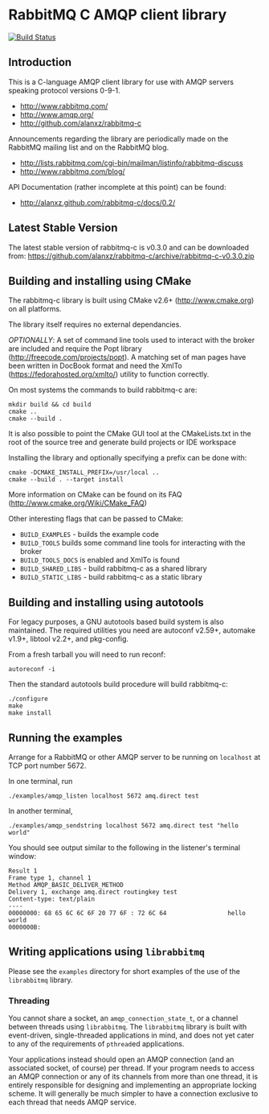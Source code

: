 # RabbitMQ C AMQP client library

[![Build Status](https://secure.travis-ci.org/alanxz/rabbitmq-c.png?branch=master)](http://travis-ci.org/alanxz/rabbitmq-c)

## Introduction

This is a C-language AMQP client library for use with AMQP servers
speaking protocol versions 0-9-1.

 - <http://www.rabbitmq.com/>
 - <http://www.amqp.org/>
 - <http://github.com/alanxz/rabbitmq-c>

Announcements regarding the library are periodically made on the
RabbitMQ mailing list and on the RabbitMQ blog.

 - <http://lists.rabbitmq.com/cgi-bin/mailman/listinfo/rabbitmq-discuss>
 - <http://www.rabbitmq.com/blog/>

API Documentation (rather incomplete at this point) can be found:
- <http://alanxz.github.com/rabbitmq-c/docs/0.2/>

## Latest Stable Version

The latest stable version of rabbitmq-c is v0.3.0 and can be downloaded from:
https://github.com/alanxz/rabbitmq-c/archive/rabbitmq-c-v0.3.0.zip

## Building and installing using CMake

The rabbitmq-c library is built using CMake v2.6+ (http://www.cmake.org) on all
platforms.

The library itself requires no external dependancies.

*OPTIONALLY*: A set of command line tools used to interact with the broker are
included and require the Popt library (http://freecode.com/projects/popt).
A matching set of man pages have been written in DocBook format and need
the XmlTo (https://fedorahosted.org/xmlto/) utility to function correctly.

On most systems the commands to build rabbitmq-c are:

    mkdir build && cd build
    cmake ..
    cmake --build .

It is also possible to point the CMake GUI tool at the CMakeLists.txt in the root of
the source tree and generate build projects or IDE workspace

Installing the library and optionally specifying a prefix can be done with:

    cmake -DCMAKE_INSTALL_PREFIX=/usr/local ..
    cmake --build . --target install

More information on CMake can be found on its FAQ (http://www.cmake.org/Wiki/CMake_FAQ)

Other interesting flags that can be passed to CMake:
* `BUILD_EXAMPLES` - builds the example code
* `BUILD_TOOLS` builds some command line tools for interacting with the broker
* `BUILD_TOOLS_DOCS` is enabled and XmlTo is found
* `BUILD_SHARED_LIBS` - build rabbitmq-c as a shared library
* `BUILD_STATIC_LIBS` - build rabbitmq-c as a static library

## Building and installing using autotools

For legacy purposes, a GNU autotools based build system is also maintained. The required
utilities you need are autoconf v2.59+, automake v1.9+, libtool v2.2+, and pkg-config.

From a fresh tarball you will need to run reconf:

    autoreconf -i

Then the standard autotools build procedure will build rabbitmq-c:

    ./configure
    make
    make install

## Running the examples

Arrange for a RabbitMQ or other AMQP server to be running on
`localhost` at TCP port number 5672.

In one terminal, run

    ./examples/amqp_listen localhost 5672 amq.direct test

In another terminal,

    ./examples/amqp_sendstring localhost 5672 amq.direct test "hello world"

You should see output similar to the following in the listener's
terminal window:

    Result 1
    Frame type 1, channel 1
    Method AMQP_BASIC_DELIVER_METHOD
    Delivery 1, exchange amq.direct routingkey test
    Content-type: text/plain
    ----
    00000000: 68 65 6C 6C 6F 20 77 6F : 72 6C 64                 hello world
    0000000B:

## Writing applications using `librabbitmq`

Please see the `examples` directory for short examples of the use of
the `librabbitmq` library.

### Threading

You cannot share a socket, an `amqp_connection_state_t`, or a channel
between threads using `librabbitmq`. The `librabbitmq` library is
built with event-driven, single-threaded applications in mind, and
does not yet cater to any of the requirements of `pthread`ed
applications.

Your applications instead should open an AMQP connection (and an
associated socket, of course) per thread. If your program needs to
access an AMQP connection or any of its channels from more than one
thread, it is entirely responsible for designing and implementing an
appropriate locking scheme. It will generally be much simpler to have
a connection exclusive to each thread that needs AMQP service.
